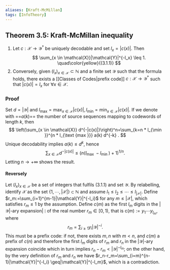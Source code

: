 ```yaml
---
aliases: [Kraft-McMillan]
tags: [InfoTheory]
---
```


## Theorem 3.5: Kraft-McMillan inequality
1) Let $c: \mathcal{X} \longrightarrow \mathcal{Y}^*$ be uniquely decodable and set $l_x=|c(x)|$. Then
$$
\sum_{x \in \mathcal{X}}|\mathcal{Y}|^{-l_x} \leq 1. \quad\color{yellow}{(3.1.1)}
$$
2) Conversely, given $\left(l_x\right)_{x \in \mathcal{X}} \subset \mathbb{N}$ and a finite set $\mathcal{Y}$ such that the formula holds, there exists a [[Classes of Codes|prefix code]] $c: \mathcal{X} \longrightarrow \mathcal{Y}^*$ such that $|c(x)|=l_x$ for $\forall x \in \mathcal{X}$.

### Proof
Set $d=|\mathcal{Y}|$ and $l_{\max }=\max _{x \in \mathcal{X}}|c(x)|, l_{\min }=\min _{x \in \mathcal{X}}|c(x)|$. If we denote with ==$a(k)$== the number of source sequences mapping to codewords of length $k$, then
$$
\left(\sum_{x \in \mathcal{X}} d^{-|c(x)|}\right)^n=\sum_{k=n * l_{\min }}^{n * l_{\text {max }}} a(k) d^{-k} .
$$
Unique decodability implies $a(k) \leq d^k$, hence $$\sum_{x \in \mathcal{X}} d^{-|c(x)|} \leq\left(n\left(l_{\text {max }}-l_{\text {min }}\right)+1\right)^{1 / n}.$$Letting $n \rightarrow+\infty$ shows the result.

#### Reversely
Let $\left(l_x\right)_{x \in \mathcal{X}}$ be a set of integers that fulfils (3.1.1) and set $\mathcal{Y}$. By relabelling, identify $\mathcal{X}$ as the set $\{1, \cdots,|\mathcal{X}|\} \subset \mathbb{N}$ and assume $l_1 \leq l_2 \leq \cdots \leq l_{|\mathcal{X}|}$. Define $r_m:=\sum_{i=1}^{m-1}|\mathcal{Y}|^{-l_i}$ for any $m \leq|\mathcal{X}|$, which satisfies $r_m \leq 1$ by the assumption. Define $c(m)$ as the first $l_m$ digits in the $|\mathcal{Y}|$-ary expansion| $\mid$ of the real number $r_m \in[0,1)$, that is $\mathrm{c}(m):=y_1 \cdots y_{l_m}$, where
$$
r_m=\sum_{i \geq 1} y_i|\mathcal{Y}|^{-i} .
$$
This must be a prefix code: if not, there exists $m, n$ with $m<n$, and $c(m)$ a prefix of $c(n)$ and therefore the first $l_m$ digits of $r_m$ and $r_n$ in the $|\mathcal{Y}|$-ary expansion coincide which in turn implies $r_n-r_m<|\mathcal{Y}|^{-l_m}$; on the other hand, by the very definition of $r_m$ and $r_n$ we have $r_n-r_m=\sum_{i=m}^{n-1}|\mathcal{Y}|^{-l_i} \geq|\mathcal{Y}|^{-l_m}$, which is a contradiction.
